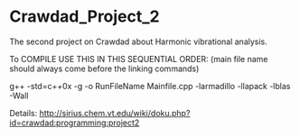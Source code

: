 # Crawdad_Project_2
The second project on Crawdad about Harmonic vibrational analysis.


To COMPILE USE THIS IN THIS SEQUENTIAL ORDER: (main file name should always come before the linking commands)

g++ -std=c++0x -g -o RunFileName Mainfile.cpp -larmadillo -llapack -lblas -Wall 

Details: http://sirius.chem.vt.edu/wiki/doku.php?id=crawdad:programming:project2
